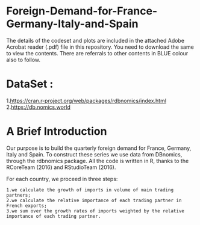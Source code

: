 # Foreign-Demand-for-France-Germany-Italy-and-Spain

The details of the codeset and plots are included in the attached Adobe Acrobat reader (.pdf) file in this repository. 
You need to download the same to view the contents. There are referrals to other contents in BLUE colour also to follow.

DataSet : 
=========
1.https://cran.r-project.org/web/packages/rdbnomics/index.html
2.https://db.nomics.world

A Brief Introduction
====================

Our purpose is to build the quarterly foreign demand for France, Germany, Italy and Spain. To construct these series we use data from DBnomics, through the rdbnomics package. All the code is written in R, thanks to the RCoreTeam (2016) and RStudioTeam (2016).

For each country, we proceed in three steps:

    1.we calculate the growth of imports in volume of main trading partners;
    2.we calculate the relative importance of each trading partner in French exports;
    3.we sum over the growth rates of imports weighted by the relative importance of each trading partner.


